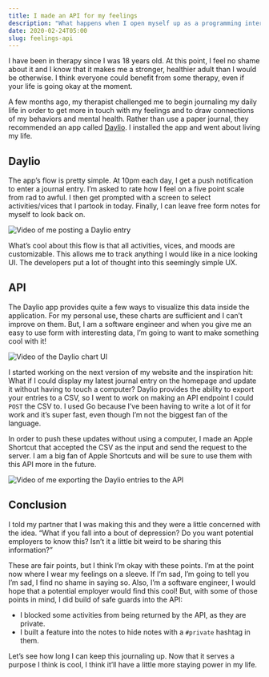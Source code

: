 ```yaml
---
title: I made an API for my feelings
description: "What happens when I open myself up as a programming interface?"
date: 2020-02-24T05:00
slug: feelings-api
---
```


I have been in therapy since I was 18 years old. At this point, I feel no shame about it and I know that it makes me
a stronger, healthier adult than I would be otherwise. I think everyone could benefit from some therapy, even if your
life is going okay at the moment.

A few months ago, my therapist challenged me to begin journaling my daily life in order to get more in touch with my
feelings and to draw connections of my behaviors and mental health. Rather than use a paper journal, they recommended an
app called [Daylio](https://daylio.webflow.io). I installed the app and went about living my life.

## Daylio

The app’s flow is pretty simple. At 10pm each day, I get a push notification to enter a journal entry. I’m asked to rate
how I feel on a five point scale from rad to awful. I then get prompted with a screen to select activities/vices that
I partook in today. Finally, I can leave free form notes for myself to look back on.

![Video of me posting a Daylio entry](https://media.giphy.com/media/cNZfGidBskUeupmA3J/giphy.gif)

What’s cool about this flow is that all activities, vices, and moods are customizable. This allows me to track anything
I would like in a nice looking UI. The developers put a lot of thought into this seemingly simple UX.

## API

The Daylio app provides quite a few ways to visualize this data inside the application. For my personal use, these
charts are sufficient and I can’t improve on them. But, I am a software engineer and when you give me an easy to use
form with interesting data, I’m going to want to make something cool with it!

![Video of the Daylio chart UI](https://media.giphy.com/media/L4BZsZ62oeiPwsSQWf/giphy.gif)

I started working on the next version of my website and the inspiration hit: What if I could display my latest journal
entry on the homepage and update it without having to touch a computer? Daylio provides the ability to export your
entries to a CSV, so I went to work on making an API endpoint I could `POST` the CSV to. I used Go because I’ve been
having to write a lot of it for work and it’s super fast, even though I’m not the biggest fan of the language.

In order to push these updates without using a computer, I made an Apple Shortcut that accepted the CSV as the input and
send the request to the server. I am a big fan of Apple Shortcuts and will be sure to use them with this API more in the
future.

![Video of me exporting the Daylio entries to the API](https://media.giphy.com/media/j6rC9gdFdrgpa8P0vi/giphy.gif)

## Conclusion

I told my partner that I was making this and they were a little concerned with the idea. “What if you fall into a bout
of depression? Do you want potential employers to know this? Isn’t it a little bit weird to be sharing this
information?”

These are fair points, but I think I’m okay with these points. I’m at the point now where I wear my feelings on
a sleeve. If I’m sad, I’m going to tell you I’m sad, I find no shame in saying so. Also, I’m a software engineer,
I would hope that a potential employer would find this cool! But, with some of those points in mind, I did build of safe
guards into the API:

- I blocked some activities from being returned by the API, as they are private.
- I built a feature into the notes to hide notes with a `#private` hashtag in them.

Let’s see how long I can keep this journaling up. Now that it serves a purpose I think is cool, I think it’ll have
a little more staying power in my life. 